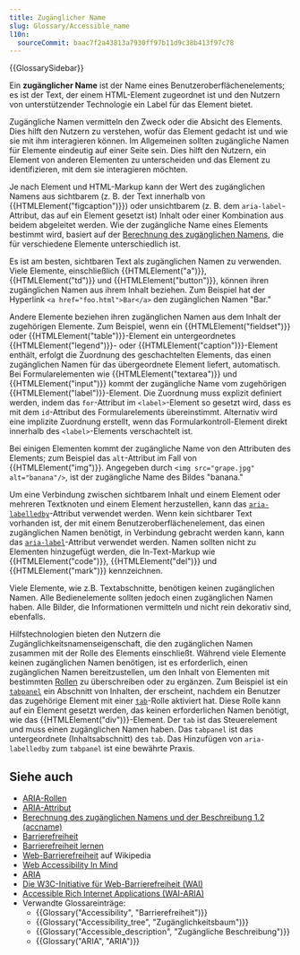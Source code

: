 ```yaml
---
title: Zugänglicher Name
slug: Glossary/Accessible_name
l10n:
  sourceCommit: baac7f2a43813a7930ff97b11d9c38b413f97c78
---
```


{{GlossarySidebar}}

Ein **zugänglicher Name** ist der Name eines Benutzeroberflächenelements; es ist der Text, der einem HTML-Element zugeordnet ist und den Nutzern von unterstützender Technologie ein Label für das Element bietet.

Zugängliche Namen vermitteln den Zweck oder die Absicht des Elements. Dies hilft den Nutzern zu verstehen, wofür das Element gedacht ist und wie sie mit ihm interagieren können. Im Allgemeinen sollten zugängliche Namen für Elemente eindeutig auf einer Seite sein. Dies hilft den Nutzern, ein Element von anderen Elementen zu unterscheiden und das Element zu identifizieren, mit dem sie interagieren möchten.

Je nach Element und HTML-Markup kann der Wert des zugänglichen Namens aus sichtbarem (z. B. der Text innerhalb von {{HTMLElement("figcaption")}}) oder unsichtbarem (z. B. dem `aria-label`-Attribut, das auf ein Element gesetzt ist) Inhalt oder einer Kombination aus beidem abgeleitet werden. Wie der zugängliche Name eines Elements bestimmt wird, basiert auf der [Berechnung des zugänglichen Namens](https://www.w3.org/WAI/ARIA/apg/practices/names-and-descriptions/#name_calculation), die für verschiedene Elemente unterschiedlich ist.

Es ist am besten, sichtbaren Text als zugänglichen Namen zu verwenden. Viele Elemente, einschließlich {{HTMLElement("a")}}, {{HTMLElement("td")}} und {{HTMLElement("button")}}, können ihren zugänglichen Namen aus ihrem Inhalt beziehen. Zum Beispiel hat der Hyperlink `<a href="foo.html">Bar</a>` den zugänglichen Namen "Bar."

Andere Elemente beziehen ihren zugänglichen Namen aus dem Inhalt der zugehörigen Elemente. Zum Beispiel, wenn ein {{HTMLElement("fieldset")}} oder {{HTMLElement("table")}}-Element ein untergeordnetes {{HTMLElement("legend")}}- oder {{HTMLElement("caption")}}-Element enthält, erfolgt die Zuordnung des geschachtelten Elements, das einen zugänglichen Namen für das übergeordnete Element liefert, automatisch. Bei Formularelementen wie {{HTMLElement("textarea")}} und {{HTMLElement("input")}} kommt der zugängliche Name vom zugehörigen {{HTMLElement("label")}}-Element. Die Zuordnung muss explizit definiert werden, indem das `for`-Attribut im `<label>`-Element so gesetzt wird, dass es mit dem `id`-Attribut des Formularelements übereinstimmt. Alternativ wird eine implizite Zuordnung erstellt, wenn das Formularkontroll-Element direkt innerhalb des `<label>`-Elements verschachtelt ist.

Bei einigen Elementen kommt der zugängliche Name von den Attributen des Elements; zum Beispiel das `alt`-Attribut im Fall von {{HTMLElement("img")}}. Angegeben durch `<img src="grape.jpg" alt="banana"/>`, ist der zugängliche Name des Bildes "banana."

Um eine Verbindung zwischen sichtbarem Inhalt und einem Element oder mehreren Textknoten und einem Element herzustellen, kann das [`aria-labelledby`](/de/docs/Web/Accessibility/ARIA/Attributes/aria-labelledby)-Attribut verwendet werden. Wenn kein sichtbarer Text vorhanden ist, der mit einem Benutzeroberflächenelement, das einen zugänglichen Namen benötigt, in Verbindung gebracht werden kann, kann das [`aria-label`](/de/docs/Web/Accessibility/ARIA/Attributes/aria-label)-Attribut verwendet werden. Namen sollten nicht zu Elementen hinzugefügt werden, die In-Text-Markup wie {{HTMLElement("code")}}, {{HTMLElement("del")}} und {{HTMLElement("mark")}} kennzeichnen.

Viele Elemente, wie z.B. Textabschnitte, benötigen keinen zugänglichen Namen. Alle Bedienelemente sollten jedoch einen zugänglichen Namen haben. Alle Bilder, die Informationen vermitteln und nicht rein dekorativ sind, ebenfalls.

Hilfstechnologien bieten den Nutzern die Zugänglichkeitsnamenseigenschaft, die den zugänglichen Namen zusammen mit der Rolle des Elements einschließt. Während viele Elemente keinen zugänglichen Namen benötigen, ist es erforderlich, einen zugänglichen Namen bereitzustellen, um den Inhalt von Elementen mit bestimmten [Rollen](/de/docs/Web/Accessibility/ARIA/Roles) zu überschreiben oder zu ergänzen. Zum Beispiel ist ein [`tabpanel`](/de/docs/Web/Accessibility/ARIA/Roles/tabpanel_role) ein Abschnitt von Inhalten, der erscheint, nachdem ein Benutzer das zugehörige Element mit einer [`tab`](/de/docs/Web/Accessibility/ARIA/Roles/tab_role)-Rolle aktiviert hat. Diese Rolle kann auf ein Element gesetzt werden, das keinen erforderlichen Namen benötigt, wie das {{HTMLElement("div")}}-Element. Der `tab` ist das Steuerelement und muss einen zugänglichen Namen haben. Das `tabpanel` ist das untergeordnete (Inhaltsabschnitt) des `tab`. Das Hinzufügen von `aria-labelledby` zum `tabpanel` ist eine bewährte Praxis.

## Siehe auch

- [ARIA-Rollen](/de/docs/Web/Accessibility/ARIA/Roles)
- [ARIA-Attribut](/de/docs/Web/Accessibility/ARIA/Attributes)
- [Berechnung des zugänglichen Namens und der Beschreibung 1.2 (accname)](https://w3c.github.io/accname/#mapping_additional_nd_description)
- [Barrierefreiheit](/de/docs/Web/Accessibility)
- [Barrierefreiheit lernen](/de/docs/Learn/Accessibility)
- [Web-Barrierefreiheit](https://en.wikipedia.org/wiki/Web_accessibility) auf Wikipedia
- [Web Accessibility In Mind](https://webaim.org/)
- [ARIA](/de/docs/Web/Accessibility/ARIA)
- [Die W3C-Initiative für Web-Barrierefreiheit (WAI)](https://www.w3.org/WAI/)
- [Accessible Rich Internet Applications (WAI-ARIA)](https://w3c.github.io/aria/)
- Verwandte Glossareinträge:
  - {{Glossary("Accessibility", "Barrierefreiheit")}}
  - {{Glossary("Accessibility_tree", "Zugänglichkeitsbaum")}}
  - {{Glossary("Accessible_description", "Zugängliche Beschreibung")}}
  - {{Glossary("ARIA", "ARIA")}}
